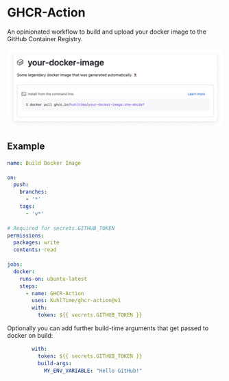 # GHCR-Action

An opinionated workflow to build and upload your docker image to the GitHub Container Registry.

![Sample Image](assets/sample.png)

## Example

```yaml
name: Build Docker Image

on:
  push:
    branches:
      - '*'
    tags:
      - 'v*'

# Required for secrets.GITHUB_TOKEN
permissions:
  packages: write
  contents: read

jobs:
  docker:
    runs-on: ubuntu-latest
    steps:
      - name: GHCR-Action
        uses: KuhlTime/ghcr-action@v1
        with:
          token: ${{ secrets.GITHUB_TOKEN }}
```

Optionally you can add further build-time arguments that get passed to docker on build:

```yaml
        with:
          token: ${{ secrets.GITHUB_TOKEN }}
          build-args:
            MY_ENV_VARIABLE: "Hello GitHub!"
```